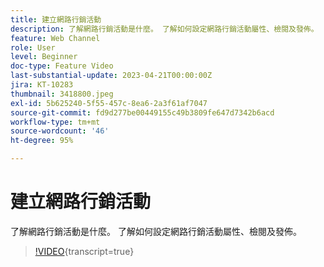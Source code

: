 ```yaml
---
title: 建立網路行銷活動
description: 了解網路行銷活動是什麼。 了解如何設定網路行銷活動屬性、檢閱及發佈。
feature: Web Channel
role: User
level: Beginner
doc-type: Feature Video
last-substantial-update: 2023-04-21T00:00:00Z
jira: KT-10283
thumbnail: 3418800.jpeg
exl-id: 5b625240-5f55-457c-8ea6-2a3f61af7047
source-git-commit: fd9d277be00449155c49b3809fe647d7342b6acd
workflow-type: tm+mt
source-wordcount: '46'
ht-degree: 95%

---
```


# 建立網路行銷活動

了解網路行銷活動是什麼。 了解如何設定網路行銷活動屬性、檢閱及發佈。

>[!VIDEO](https://video.tv.adobe.com/v/3418800/?quality=12&learn=on){transcript=true}
